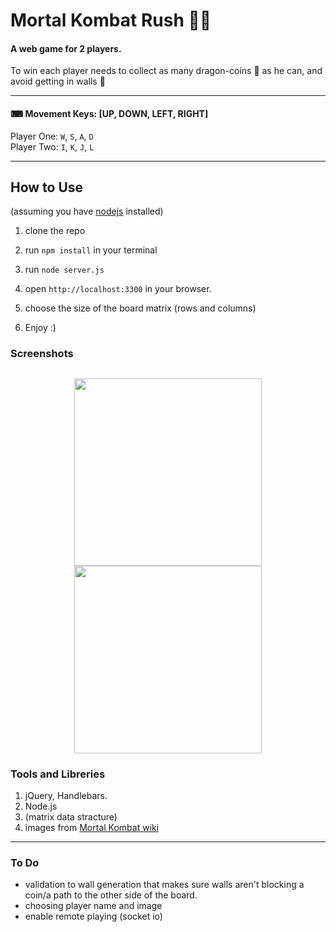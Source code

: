 # Mortal Kombat Rush 🐱‍👤

#### A web game for 2 players.

To win each player needs to collect as many dragon-coins 🐲 as he can, and avoid getting in walls 🧱

---

#### ⌨ Movement Keys: [UP, DOWN, LEFT, RIGHT]<br>

Player One: `W`, `S`, `A`, `D`<br>
Player Two: `I`, `K`, `J`, `L`

---

## How to Use

(assuming you have [nodejs](https://nodejs.org/en/) installed)

1. clone the repo

2. run `npm install` in your terminal

3. run `node server.js`

4. open `http://localhost:3300` in your browser.
5. choose the size of the board matrix (rows and columns)
6. Enjoy :)

### Screenshots

## <p align="center"><img src="https://lh3.googleusercontent.com/p_kbQ0QIvzqURg1i02p2GeV6mFq4w8Knqde0q5UAvT-o9oR3dHG9s1W-0S2iFIvUKdw-7vHbDCR0EGbN2c754sIiuCPZeZfrOA8VPdgI2m1ao985Rs8NhA0RYbSbC6mdnvzBIarPLMdhQjKRWIgjM2nLCHLQoScBDbQMWIaOpzrNVQErzhTnlC5mbpu5nzhtj34Xx0BOOoZB4GhB_oHQz-L-RbwyvqJUJpn3i_2MO3IxjmX3U3ZwmMqof507tjGMZAyEvp1gECf9SuZH0PEIgKJr5-1wWIVZ40HP0sn9Na6W0sb1ap8AJbWv2WQ4MXPPkBrB6Ky5VPCUiHyzBdj_BsHBw8_01HnJH8GeTPouahVE1o_l5VHUq8JlP-kYXKvVfH1gAEkb_b_5xLngbDBaeht0USeEQIjNiHlvmR5LK8YCRvWha-y12rq2MTSILOil9UHS71ExK0VgJX4n-eyTKvqbBshWHxvsHbBuuJyk4FbV7qdYWoHIKy2LaI0KCMkmBqIWoU7tOEbqVt7CT3pOpldPI2B58nezxJJ3NeAOVyW40Qd9brWIA4jBkIQl4muZJLen7CimOl9EOeiFy4JlkYETWZqCuDXlotUcUoLxQlwhZTppIfZ9Ok712Jhj0Ri7N5YlSDdzGZFvrREgsSFIXT61-A-XEp1We6p3y7_mIa9CKA5GyorE1xzZmWHxce4=w1307-h697-no?authuser=0" width="300" /> <img src="https://lh3.googleusercontent.com/YvQUTuHPkmyTHNIj3Z7Tb6GcRKqoamnN64VBuQG0yfztiL4FgLtSlb0kioz_lQdCq6OKHYEOIOkzRfI3jSW2zON-z5QP956QnQc7HCMht_wCm12Zqg7jFqcC4T6bRbDg_ggGjM05tmxa5UqY2YI8FphNI6icdqN2i71p4-e86FixMeOn_4v7n8P7ES9yXSmRfTLcbu-NbpS2Z7wGbv6gdSu9dQJ0EiTFTPQO8wKigKNOuqEiBNzT2Dh2BITDPqrpKC8VsOEi0V500otBob4MVg8DqdcN-JyTjJo42hsjgm5Ysjs_63QQkNV7bz5lwboQ0ZqVazvuN3717hAkY2MBS5gjEYcraLsdxxynZEedcs7ZLoR2ATAPXIfcfXR0mOXXNYSgjoBXJQtsqiM-r9vthACWJOl_7AanZGdplXS9akhsXO0zV8lqHsfq6OBFCPxjzM0uY3TB2QjzMgyfdDz6CixmcRaduhwU5mkYiImmjKQkUg3bNUw6OhxNsgCMLM6c-H4aSXOZbLhpQhCEgCq4-Nj6yQ4412njMM5Lti0d48TVLK65wZwXmCR-gSXYff8MZB1D-TZrU9Dy43-0me1Z_DgvkZTfqCGcyw1gBgqjT-bkQFvnlkMYgCZRUJv7OJcj_2VWv6u7zmXu0Uha3Z68RGeQRVk_IreR584t_Qyg1Bap_-Z4EqQFBA2pg466iBI=w1652-h934-no?authuser=0" width="300"> </p>

### Tools and Libreries

1. jQuery, Handlebars.
2. Node.js
3. (matrix data stracture)
4. images from [Mortal Kombat wiki](https://mortalkombat.fandom.com/wiki/Mortal_Kombat_II/Gallery)

---

### To Do

- validation to wall generation that makes sure walls aren't blocking a coin/a path to the other side of the board.
- choosing player name and image
- enable remote playing (socket io)

